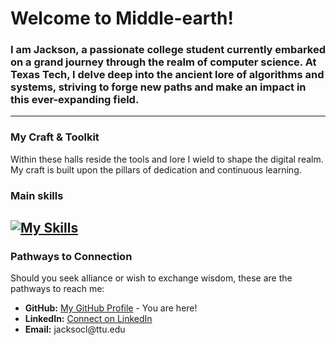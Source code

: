 <h1 align="left">Welcome to Middle-earth!</h1>
<h3 align="left">I am Jackson, a passionate college student currently embarked on a grand journey through the realm of computer science. At Texas Tech, I delve deep into the ancient lore of algorithms and systems, striving to forge new paths and make an impact in this ever-expanding field.</h3>

---

<h3 align="left">My Craft & Toolkit</h3>
<p align="left">Within these halls reside the tools and lore I wield to shape the digital realm. My craft is built upon the pillars of dedication and continuous learning.</p>

### Main skills
[![My Skills](https://skillicons.dev/icons?i=vim,js,java,c,cpp,py,lua,git,github,css,html,swift)](https://skillicons.dev)
---

<h3 align="left">Pathways to Connection</h3>
<p align="left">Should you seek alliance or wish to exchange wisdom, these are the pathways to reach me:</p>

<ul>
  <li><b>GitHub:</b> <a href="https://github.com/jaxwc">My GitHub Profile</a> - You are here!</li>
  <li><b>LinkedIn:</b> <a href="https://www.linkedin.com/in/jackson-clark-73620a34b/">Connect on LinkedIn</a></li>
  <li><b>Email:</b> <a>jacksocl@ttu.edu</a></li>
</ul>
